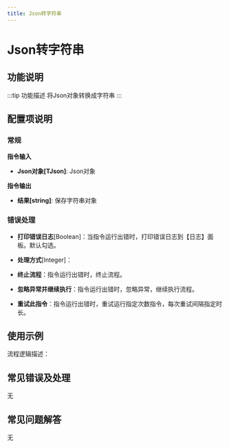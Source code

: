 ```yaml
---
title: Json转字符串
---
```


# Json转字符串

## 功能说明

:::tip 功能描述
将Json对象转换成字符串
:::

## 配置项说明

### 常规

**指令输入**

- **Json对象[TJson]**: Json对象


**指令输出**

- **结果[string]**: 保存字符串对象

### 错误处理

- **打印错误日志**[Boolean]：当指令运行出错时，打印错误日志到【日志】面板。默认勾选。

- **处理方式**[Integer]：

 - **终止流程**：指令运行出错时，终止流程。

 - **忽略异常并继续执行**：指令运行出错时，忽略异常，继续执行流程。

 - **重试此指令**：指令运行出错时，重试运行指定次数指令，每次重试间隔指定时长。

## 使用示例

流程逻辑描述：

## 常见错误及处理

无

## 常见问题解答

无

